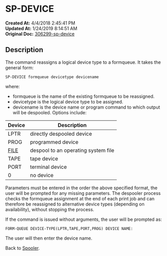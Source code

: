 # SP-DEVICE 

**Created At:** 4/4/2018 2:45:41 PM  
**Updated At:** 1/24/2019 8:14:51 AM  
**Original Doc:** [306299-sp-device](https://docs.jbase.com/44205-spooler/306299-sp-device)  


## Description 

The command reassigns a logical device type to a formqueue. It takes the general form:

```
SP-DEVICE formqueue devicetype devicename
```

where:

- formqueue is the name of the existing formqueue to be reassigned.
- devicetype is the logical device type to be assigned.
- devicename is the device name or program command to which output will be despooled. Options include:





| Device<br> | Description<br> |
| --- | --- |
| LPTR<br> | directly despooled device<br> |
| PROG | programmed device<br> |
| [FILE](./../spooler-file-device-type) | despool to an operating system file |
| TAPE<br> | tape device<br> |
| PORT<br> | terminal device<br> |
| 0<br> | no device<br> |




Parameters must be entered in the order the above specified format, the user will be prompted for any missing parameters.
The despooler process checks the formqueue assignment at the end of each print job and can therefore be reassigned to alternative device types (depending on availability), without stopping the process.

If the command is issued without arguments, the user will be prompted as:

```
FORM-QUEUE DEVICE-TYPE(LPTR,TAPE,PORT,PROG) DEVICE NAME:
```

The user will then enter the device name.



Back to [Spooler](./../jbase-spooler).
